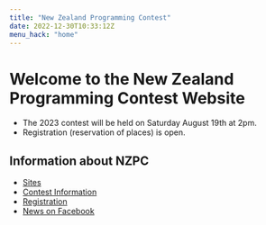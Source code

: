 ```yaml
---
title: "New Zealand Programming Contest"
date: 2022-12-30T10:33:12Z
menu_hack: "home"
---
```

# Welcome to the New Zealand Programming Contest Website

* The 2023 contest will be held on Saturday August 19th at 2pm. 
* Registration (reservation of places) is open.

## Information about NZPC

* [Sites](/sites/)
* [Contest Information](/about/)
* [Registration](/register/)
* [News on Facebook](https://www.facebook.com/groups/625379865871965)